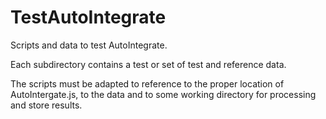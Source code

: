 # TestAutoIntegrate

Scripts and data to test AutoIntegrate.

Each subdirectory contains a test or set of test and reference data.

The scripts must be adapted to reference to the proper location of AutoIntergate.js,
to the data and to some working directory for processing and store results.

